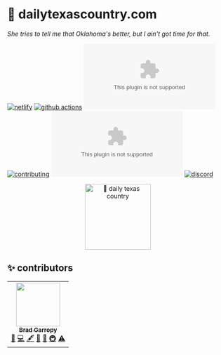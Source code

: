 # 🤠 dailytexascountry.com

_She tries to tell me that Oklahoma's better, but I ain't got time for that._

[![netlify][netlify-badge]][netlify]
[![github actions][github-actions-badge]][github-actions]
[![codecov][codecov-badge]][codecov]
[![contributing][contributing-badge]][contributing]
[![contributors][contributors-badge]][contributors]
[![discord][discord-badge]][discord]

<p align="center">
    <a href="https://dailytexascountry.com">
        <img alt="🤠 daily texas country" src="/static/favicon.png" width="150">
    </a>
</p>

## ✨ contributors

<!-- ALL-CONTRIBUTORS-LIST:START - Do not remove or modify this section -->
<!-- prettier-ignore-start -->
<!-- markdownlint-disable -->
<table>
  <tr>
    <td align="center"><a href="https://bradgarropy.com"><img src="https://avatars.githubusercontent.com/u/11336745?v=4?s=100" width="100px;" alt=""/><br /><sub><b>Brad Garropy</b></sub></a><br /><a href="#blog-bradgarropy" title="Blogposts">📝</a> <a href="https://github.com/bradgarropy/dailytexascountry.com/commits?author=bradgarropy" title="Code">💻</a> <a href="#content-bradgarropy" title="Content">🖋</a> <a href="#design-bradgarropy" title="Design">🎨</a> <a href="https://github.com/bradgarropy/dailytexascountry.com/commits?author=bradgarropy" title="Documentation">📖</a> <a href="#infra-bradgarropy" title="Infrastructure (Hosting, Build-Tools, etc)">🚇</a> <a href="https://github.com/bradgarropy/dailytexascountry.com/commits?author=bradgarropy" title="Tests">⚠️</a></td>
  </tr>
</table>

<!-- markdownlint-restore -->
<!-- prettier-ignore-end -->

<!-- ALL-CONTRIBUTORS-LIST:END -->

[netlify]: https://app.netlify.com/sites/bradgarropy/deploys
[netlify-badge]: https://img.shields.io/netlify/4ff7c97b-22ff-4478-b310-94c085680cdf?style=flat-square
[github-actions]: https://github.com/bradgarropy/dailytexascountry.com/actions
[github-actions-badge]: https://img.shields.io/github/workflow/status/bradgarropy/dailytexascountry.com/%F0%9F%A7%AA%20test?style=flat-square
[codecov]: https://app.codecov.io/gh/bradgarropy/dailytexascountry.com
[codecov-badge]: https://img.shields.io/codecov/c/github/bradgarropy/dailytexascountry.com?style=flat-square
[contributing]: https://github.com/bradgarropy/dailytexascountry.com/blob/master/contributing.md
[contributing-badge]: https://img.shields.io/badge/PRs-welcome-success?style=flat-square
[contributors]: #-contributors
[contributors-badge]: https://img.shields.io/github/all-contributors/bradgarropy/dailytexascountry.com?style=flat-square
[discord]: https://bradgarropy.com/discord
[discord-badge]: https://img.shields.io/discord/748196643140010015?style=flat-square
